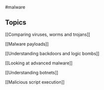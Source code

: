 #malware


## Topics

[[Comparing viruses, worms and trojans]]

[[Malware payloads]]

[[Understanding backdoors and logic bombs]]

[[Looking at advanced malware]]

[[Understanding botnets]]

[[Malicious script execution]]